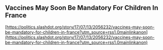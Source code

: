 ## Vaccines May Soon Be Mandatory For Children In France
  
  [https://politics.slashdot.org/story/17/07/13/2056232/vaccines-may-soon-be-mandatory-for-children-in-france?utm_source=rss1.0mainlinkanon](https://politics.slashdot.org/story/17/07/13/2056232/vaccines-may-soon-be-mandatory-for-children-in-france?utm_source=rss1.0mainlinkanon)